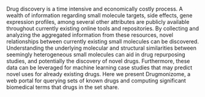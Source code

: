 Drug discovery is a time intensive and economically costly process. A wealth of information regarding small molecule targets, side effects, gene expression profiles, among several other attributes are publicly available throughout currently existing online tools and repositories. By collecting and analyzing the aggregated information from these resources, novel relationships between currently existing small molecules can be discovered. Understanding the underlying molecular and structural similarities between seemingly heterogeneous small molecules can aid in drug repurposing studies, and potentially the discovery of novel drugs. Furthermore, these data can be leveraged for machine learning case studies that may predict novel uses for already existing drugs. Here we present Drugmonizome, a web portal for querying sets of known drugs and computing significant biomedical terms that drugs in the set share.